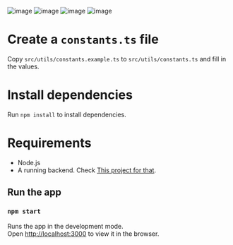![image](https://github.com/user-attachments/assets/4eae7661-7c39-4fc7-99ef-aa426607284b)
![image](https://github.com/user-attachments/assets/97f5b5bf-1c78-4bed-b98e-2fe242223e6d)
![image](https://github.com/user-attachments/assets/1ccbf5c9-e24a-4d84-b10a-dbaded487d72)
![image](https://github.com/user-attachments/assets/1767c35f-278d-4296-a192-0a05133ceeb3)


# Create a `constants.ts` file

Copy `src/utils/constants.example.ts` to `src/utils/constants.ts` and fill in the values.

# Install dependencies

Run `npm install` to install dependencies.

# Requirements

- Node.js
- A running backend. Check
  [This project for that](https://github.com/J053Fabi0/evidencia-final-base-de-datos-backend).

## Run the app

### `npm start`

Runs the app in the development mode.\
Open [http://localhost:3000](http://localhost:3000) to view it in the browser.

